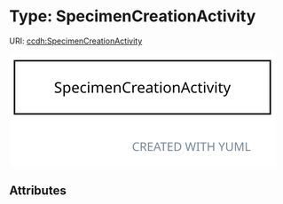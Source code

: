 
# Type: SpecimenCreationActivity




URI: [ccdh:SpecimenCreationActivity](https://ccdh.org/SpecimenCreationActivity)


![img](images/SpecimenCreationActivity.svg)

## Attributes

